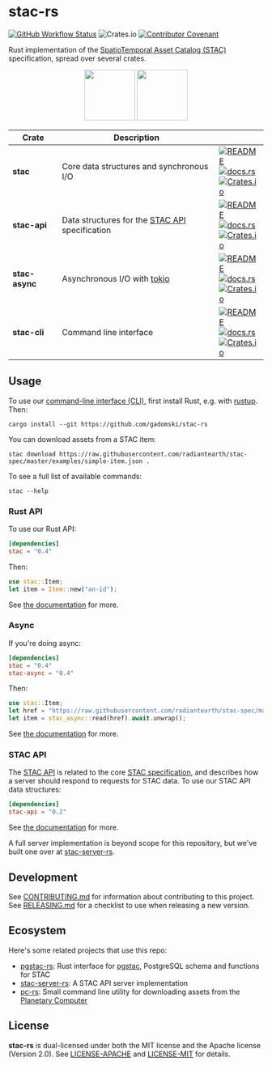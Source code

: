 # stac-rs

[![GitHub Workflow Status](https://img.shields.io/github/actions/workflow/status/gadomski/stac-rs/ci.yml?branch=main&style=for-the-badge)](https://github.com/gadomski/stac-rs/actions/workflows/ci.yml)
![Crates.io](https://img.shields.io/crates/l/stac?style=for-the-badge)
[![Contributor Covenant](https://img.shields.io/badge/Contributor%20Covenant-2.1-4baaaa.svg?style=for-the-badge)](./CODE_OF_CONDUCT)

Rust implementation of the [SpatioTemporal Asset Catalog (STAC)](https://stacspec.org/) specification, spread over several crates.

<p align="center">
<img src="https://github.com/radiantearth/stac-site/raw/main/assets/images/STAC-01.png" height="100">
<img src="https://rustacean.net/assets/rustacean-orig-noshadow.svg" height=100>
</p>

| Crate | Description | |
| ----- | ---- | --------- |
| **stac** | Core data structures and synchronous I/O | [![README](https://img.shields.io/static/v1?label=README&message=stac&color=informational&style=flat-square)](./stac/README.md) <br> [![docs.rs](https://img.shields.io/docsrs/stac?style=flat-square)](https://docs.rs/stac/latest/stac/) <br> [![Crates.io](https://img.shields.io/crates/v/stac?style=flat-square)](https://crates.io/crates/stac) |
| **stac-api** | Data structures for the [STAC API](https://github.com/radiantearth/stac-api-spec) specification | [![README](https://img.shields.io/static/v1?label=README&message=stac-api&color=informational&style=flat-square)](./stac-api/README.md) <br> [![docs.rs](https://img.shields.io/docsrs/stac-api?style=flat-square)](https://docs.rs/stac-api/latest/stac_api/) <br> [![Crates.io](https://img.shields.io/crates/v/stac-api?style=flat-square)](https://crates.io/crates/stac-api)
| **stac-async** | Asynchronous I/O with [tokio](https://tokio.rs/) | [![README](https://img.shields.io/static/v1?label=README&message=stac-async&color=informational&style=flat-square)](./stac-async/README.md) <br> [![docs.rs](https://img.shields.io/docsrs/stac-async?style=flat-square)](https://docs.rs/stac-async/latest/stac_async/) <br> [![Crates.io](https://img.shields.io/crates/v/stac-async?style=flat-square)](https://crates.io/crates/stac-async)
| **stac-cli** | Command line interface | [![README](https://img.shields.io/static/v1?label=README&message=stac-cli&color=informational&style=flat-square)](./stac-cli/README.md) <br> [![docs.rs](https://img.shields.io/docsrs/stac-cli?style=flat-square)](https://docs.rs/stac-cli/latest/stac_cli/) <br> [![Crates.io](https://img.shields.io/crates/v/stac-cli?style=flat-square)](https://crates.io/crates/stac-cli)

## Usage

To use our [command-line interface (CLI)](./stac-cli/README.md), first install Rust, e.g. with [rustup](https://rustup.rs/).
Then:

```shell
cargo install --git https://github.com/gadomski/stac-rs
```

You can download assets from a STAC item:

```shell
stac download https://raw.githubusercontent.com/radiantearth/stac-spec/master/examples/simple-item.json .
```

To see a full list of available commands:

```shell
stac --help
```

### Rust API

To use our Rust API:

```toml
[dependencies]
stac = "0.4"
```

Then:

```rust
use stac::Item;
let item = Item::new("an-id");
```

See [the documentation](https://docs.rs/stac) for more.

### Async

If you're doing async:

```toml
[dependencies]
stac = "0.4"
stac-async = "0.4"
```

Then:

```rust
use stac::Item;
let href = "https://raw.githubusercontent.com/radiantearth/stac-spec/master/examples/simple-item.json";
let item = stac_async::read(href).await.unwrap();
```

See [the documentation](https://docs.rs/stac-async) for more.

### STAC API

The [STAC API](https://github.com/radiantearth/stac-api-spec) is related to the core [STAC specification](https://github.com/radiantearth/stac-api), and describes how a server should respond to requests for STAC data.
To use our STAC API data structures:

```toml
[dependencies]
stac-api = "0.2"
```

See [the documentation](https://docs.rs/stac-api) for more.

A full server implementation is beyond scope for this repository, but we've built one over at [stac-server-rs](https://github.com/gadomski/stac-server-rs).

## Development

See [CONTRIBUTING.md](./CONTRIBUTING.md) for information about contributing to this project.
See [RELEASING.md](./RELEASING.md) for a checklist to use when releasing a new version.

## Ecosystem

Here's some related projects that use this repo:

- [pgstac-rs](https://github.com/gadomski/pgstac-rs): Rust interface for [pgstac](https://github.com/stac-utils/pgstac), PostgreSQL schema and functions for STAC
- [stac-server-rs](https://github.com/gadomski/stac-server-rs): A STAC API server implementation
- [pc-rs](https://github.com/gadomski/pc-rs): Small command line utility for downloading assets from the [Planetary Computer](https://planetarycomputer.microsoft.com/)

## License

**stac-rs** is dual-licensed under both the MIT license and the Apache license (Version 2.0).
See [LICENSE-APACHE](./LICENSE-APACHE) and [LICENSE-MIT](./LICENSE-MIT) for details.

<!-- markdownlint-disable-file MD033 -->
